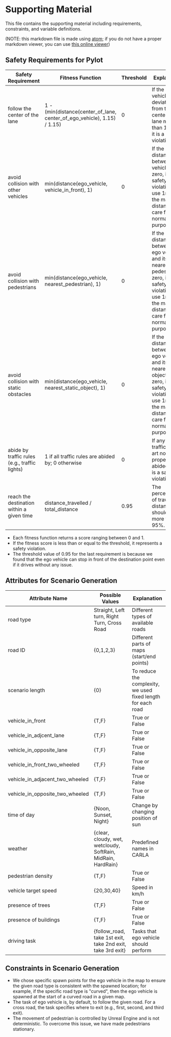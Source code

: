 # Supporting Material

This file contains the supporting material including requirements, constraints, and variable definitions.

(NOTE: this markdown file is made using [atom](https://atom.io); if you do not have a proper markdown viewer, you can use [this online viewer](https://dillinger.io))

## Safety Requirements for Pylot

| Safety Requirement | Fitness Function | Threshold | Explanation
| -------------  | ------------- | -------------- | --------------
| follow the center of the lane  | 1 - (min(distance(center_of_lane, center_of_ego_vehicle), 1.15) / 1.15) | 0 | If the ego vehicle deviates from the center of the lane more than 1.15m, it is a safety violation.
| avoid collision with other vehicles  | min(distance(ego_vehicle, vehicle_in_front), 1) | 0 | If the distance between two vehicles is zero, it is a safety violation. We use 1m as the maximum distance to care for normalization purposes.
| avoid collision with pedestrians  | min(distance(ego_vehicle, nearest_pedestrian), 1) | 0 | If the distance between the ego vehicle and its nearest pedestrian is zero, it is a safety violation. We use 1m as the maximum distance to care for normalization purposes.
| avoid collision with static obstacles | min(distance(ego_vehicle, nearest_static_object), 1) | 0 | If the distance between the ego vehicle and its nearest static object is zero, it is a safety violation. We use 1m as the maximum distance to care for normalization purposes.
| abide by traffic rules (e.g., traffic lights) | 1 if all traffic rules are abided by; 0 otherwise | 0 | If any of the traffic rules art not properly abided by, it is a safety violation.
| reach the destination within a given time | distance_travelled / total_distance | 0.95 | The percentage of travelled distance should be more than 95%.

* Each fitness function returns a score ranging between 0 and 1.
* If the fitness score is less than or equal to the threshold, it represents a safety violation.
* The threshold value of 0.95 for the last requirement is because we found that the ego vehicle can stop in front of the destination point even if it drives without any issue.


## Attributes for Scenario Generation
| Attribute Name  | Possible Values | Explanation |
| -------------  | ------------- | ----------- |
| road type  | Straight, Left turn, Right Turn, Cross Road | Different types of available roads |
| road ID  | {0,1,2,3} | Different parts of maps (start/end points) |
| scenario length | {0}  | To reduce the complexity, we used fixed length for each road |
| vehicle_in_front | {T,F}  | True or False |
| vehicle_in_adjcent_lane  | {T,F}  | True or False |
| vehicle_in_opposite_lane  | {T,F}  | True or False |
| vehicle_in_front_two_wheeled  | {T,F}  | True or False |
| vehicle_in_adjacent_two_wheeled | {T,F}  | True or False |
| vehicle_in_opposite_two_wheeled | {T,F}  | True or False |
| time of day  | {Noon, Sunset, Night}  | Change by changing position of sun |
| weather  | {clear, cloudy, wet, wetcloudy, SoftRain, MidRain, HardRain} | Predefined names in CARLA |
| pedestrian density | {T,F}  | True or False |
| vehicle target speed | {20,30,40} | Speed in km/h |
| presence of trees | {T,F}  | True or False |
| presence of buildings | {T,F}  | True or False |
| driving task  | {follow_road, take 1st exit, take 2nd exit, take 3rd exit} | Tasks that ego vehicle should perform |


## Constraints in Scenario Generation

- We chose specific spawn points for the ego vehicle in the map to ensure the given road type is consistent with the spawned location; for example, if the specific road type is "curved", then the ego vehicle is spawned at the start of a curved road in a given map.
- The task of ego vehicle is, by default, to follow the given road. For a cross road, the task specifies where to exit (e.g., first, second, and third exit).
- The movement of pedestrian is controlled by Unreal Engine and is not deterministic. To overcome this issue, we have made pedestrians stationary.
